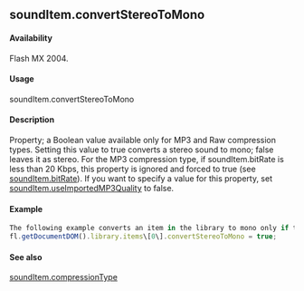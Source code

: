 ## soundItem.convertStereoToMono

#### Availability

Flash MX 2004.

#### Usage

soundItem.convertStereoToMono

#### Description

Property; a Boolean value available only for MP3 and Raw compression types. Setting this value to true converts a stereo sound to mono; false leaves it as stereo. For the MP3 compression type, if soundItem.bitRate is less than 20 Kbps, this property is ignored and forced to true (see [soundItem.bitRate](#!AdobeDocs/developers-animatesdk-docs/test/SoundItem_object/soundItem.md)).
If you want to specify a value for this property, set [soundItem.useImportedMP3Quality](#!AdobeDocs/developers-animatesdk-docs/test/SoundItem_object/soundIt13.md) to false.

#### Example

```javascript
The following example converts an item in the library to mono only if the item has the MP3 or Raw compression type:
fl.getDocumentDOM().library.items\[0\].convertStereoToMono = true;

```
#### See also

[soundItem.compressionType](#!AdobeDocs/developers-animatesdk-docs/test/SoundItem_object/soundIte2.md)
